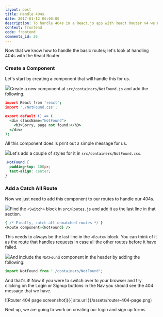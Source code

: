 ```yaml
---
layout: post
title: Handle 404s
date: 2017-01-12 00:00:00
description: To handle 404s in a React.js app with React Router v4 we need to set up a catch all Route at the bottom of our Switch block. A catch all Route does not have a path prop and responds to all routes.
context: frontend
code: frontend
comments_id: 36
---
```


Now that we know how to handle the basic routes; let's look at handling 404s with the React Router.

### Create a Component

Let's start by creating a component that will handle this for us.

<img class="code-marker" src="{{ site.url }}/assets/s.png" />Create a new component at `src/containers/NotFound.js` and add the following.

``` coffee
import React from 'react';
import './NotFound.css';

export default () => (
  <div className="NotFound">
    <h3>Sorry, page not found!</h3>
  </div>
);
```

All this component does is print out a simple message for us.

<img class="code-marker" src="{{ site.url }}/assets/s.png" />Let's add a couple of styles for it in `src/containers/NotFound.css`.

``` css
.NotFound {
  padding-top: 100px;
  text-align: center;
}
```

### Add a Catch All Route

Now we just need to add this component to our routes to handle our 404s.

<img class="code-marker" src="{{ site.url }}/assets/s.png" />Find the `<Switch>` block in `src/Routes.js` and add it as the last line in that section.

``` coffee
{ /* Finally, catch all unmatched routes */ }
<Route component={NotFound} />
```

This needs to always be the last line in the `<Route>` block. You can think of it as the route that handles requests in case all the other routes before it have failed.

<img class="code-marker" src="{{ site.url }}/assets/s.png" />And include the `NotFound` component in the header by adding the following:

``` javascript
import NotFound from './containers/NotFound';
```

And that's it! Now if you were to switch over to your browser and try clicking on the Login or Signup buttons in the Nav you should see the 404 message that we have.

![Router 404 page screenshot]({{ site.url }}/assets/router-404-page.png)

Next up, we are going to work on creating our login and sign up forms.
